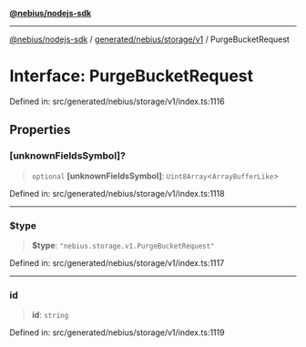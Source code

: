 [**@nebius/nodejs-sdk**](../../../../../README.md)

---

[@nebius/nodejs-sdk](../../../../../README.md) / [generated/nebius/storage/v1](../README.md) / PurgeBucketRequest

# Interface: PurgeBucketRequest

Defined in: src/generated/nebius/storage/v1/index.ts:1116

## Properties

### \[unknownFieldsSymbol\]?

> `optional` **\[unknownFieldsSymbol\]**: `Uint8Array`\<`ArrayBufferLike`\>

Defined in: src/generated/nebius/storage/v1/index.ts:1118

---

### $type

> **$type**: `"nebius.storage.v1.PurgeBucketRequest"`

Defined in: src/generated/nebius/storage/v1/index.ts:1117

---

### id

> **id**: `string`

Defined in: src/generated/nebius/storage/v1/index.ts:1119
